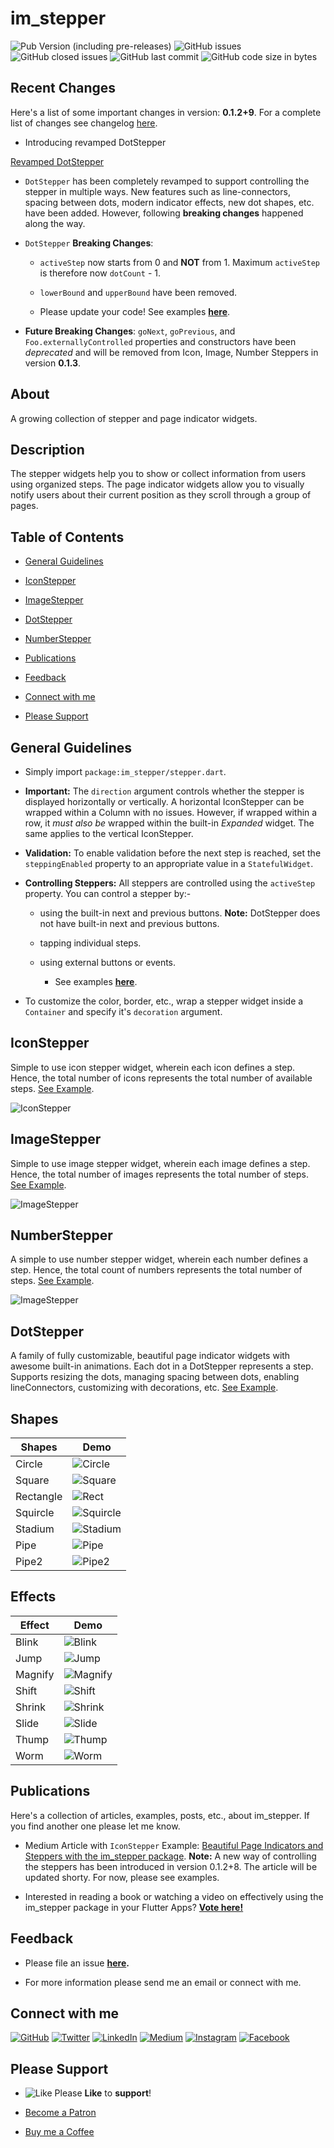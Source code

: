 # im_stepper

![Pub Version (including pre-releases)](https://img.shields.io/pub/v/im_stepper?include_prereleases)
![GitHub issues](https://img.shields.io/github/issues-raw/imujtaba8488/package_im_stepper)
![GitHub closed issues](https://img.shields.io/github/issues-closed/imujtaba8488/package_im_stepper)
![GitHub last commit](https://img.shields.io/github/last-commit/imujtaba8488/package_im_stepper)
![GitHub code size in bytes](https://img.shields.io/github/languages/code-size/imujtaba8488/package_im_stepper)

## Recent Changes

Here's a list of some important changes in version: __0.1.2+9__. For a complete list of changes see changelog [here](https://pub.dev/packages/im_stepper/changelog).

* Introducing revamped DotStepper

[Revamped DotStepper](https://github.com/imujtaba8488/showcase/blob/master/im_stepper/dot_stepper/others/3ways_to_control.gif)

* `DotStepper` has been completely revamped to support controlling the stepper in multiple ways. New features such as line-connectors, spacing between dots, modern indicator effects, new dot shapes, etc. have been added. However, following __breaking changes__ happened along the way.

* `DotStepper` __Breaking Changes__:

  * `activeStep` now starts from 0 and __NOT__ from 1. Maximum `activeStep` is therefore now `dotCount` - 1.
  
  * `lowerBound` and `upperBound` have been removed.

  * Please update your code! See examples __[here](https://pub.dev/packages/im_stepper/example)__.

* __Future Breaking Changes__: `goNext`, `goPrevious`, and `Foo.externallyControlled` properties and constructors have been _deprecated_ and will be removed from Icon, Image, Number Steppers in version __0.1.3__.

## About

A growing collection of stepper and page indicator widgets.

## Description

The stepper widgets help you to show or collect information from users using organized steps. The page indicator widgets allow you to visually notify users about their current position as they scroll through a group of pages.

## Table of Contents

* [General Guidelines](#general-guidelines)

* [IconStepper](#iconstepper)

* [ImageStepper](#imagestepper)

* [DotStepper](#dotstepper)

* [NumberStepper](#numberstepper)

* [Publications](#publications)

* [Feedback](#feedback)

* [Connect with me](#connect-with-me)

* [Please Support](#please-support)

## General Guidelines

* Simply import `package:im_stepper/stepper.dart`.

* __Important:__ The `direction` argument controls whether the stepper is displayed horizontally or vertically. A horizontal IconStepper can be wrapped within a Column with no issues. However, if wrapped within a row, it _must also be_ wrapped within the built-in _Expanded_ widget. The same applies to the vertical IconStepper.

* __Validation:__ To enable validation before the next step is reached, set the `steppingEnabled` property to an appropriate value in a `StatefulWidget`.

* __Controlling Steppers:__ All steppers are controlled using the `activeStep` property. You can control a stepper by:-

  * using the built-in next and previous buttons. __Note:__ DotStepper does not have built-in next and previous buttons.

  * tapping individual steps.

  * using external buttons or events.

    * See examples __[here](https://pub.dev/packages/im_stepper/example)__.

* To customize the color, border, etc., wrap a stepper widget inside a `Container` and specify it's `decoration` argument.

## IconStepper

Simple to use icon stepper widget, wherein each icon defines a step. Hence, the total number of icons represents the total number of available steps. [See Example](https://pub.dev/packages/im_stepper/example).

![IconStepper](https://github.com/imujtaba8488/showcase/blob/master/im_stepper/landing/icon_stepper.gif)

## ImageStepper

Simple to use image stepper widget, wherein each image defines a step. Hence, the total number of images represents the total number of steps. [See Example](https://pub.dev/packages/im_stepper/example).

![ImageStepper](https://github.com/imujtaba8488/showcase/blob/master/im_stepper/landing/image_stepper.gif)

## NumberStepper

A simple to use number stepper widget, wherein each number defines a step. Hence, the total count of numbers represents the total number of steps. [See Example](https://pub.dev/packages/im_stepper/example).

![ImageStepper](https://github.com/imujtaba8488/showcase/blob/master/im_stepper/landing/number_stepper.gif)

## DotStepper

A family of fully customizable, beautiful page indicator widgets with awesome built-in animations. Each dot in a DotStepper represents a step. Supports resizing the dots, managing spacing between dots, enabling lineConnectors, customizing with decorations, etc. [See Example](https://pub.dev/packages/im_stepper/example).

## Shapes

 **Shapes**        | **Demo**
-------------------|------------
 Circle            |![Circle](https://github.com/imujtaba8488/showcase/blob/master/im_stepper/dot_stepper/shapes/circle.png)
 Square            |![Square](https://github.com/imujtaba8488/showcase/blob/master/im_stepper/dot_stepper/shapes/square.png)
 Rectangle         |![Rect](https://github.com/imujtaba8488/showcase/blob/master/im_stepper/dot_stepper/shapes/rectangle.png)
 Squircle          |![Squircle](https://github.com/imujtaba8488/showcase/blob/master/im_stepper/dot_stepper/shapes/squircle.png)
 Stadium           |![Stadium](https://github.com/imujtaba8488/showcase/blob/master/im_stepper/dot_stepper/shapes/stadium.png)
 Pipe              |![Pipe](https://github.com/imujtaba8488/showcase/blob/master/im_stepper/dot_stepper/shapes/pipe.png)
 Pipe2             |![Pipe2](https://github.com/imujtaba8488/showcase/blob/master/im_stepper/dot_stepper/shapes/pipe2.png)

## Effects

 **Effect**      | **Demo**
-----------------|----------------
 Blink           |![Blink](https://github.com/imujtaba8488/showcase/blob/master/im_stepper/dot_stepper/effects/blink.gif)
 Jump            |![Jump](https://github.com/imujtaba8488/showcase/blob/master/im_stepper/dot_stepper/effects/jump.gif)
 Magnify         |![Magnify](https://github.com/imujtaba8488/showcase/blob/master/im_stepper/dot_stepper/effects/magnify.gif)
 Shift           |![Shift](https://github.com/imujtaba8488/showcase/blob/master/im_stepper/dot_stepper/effects/shift.gif)
 Shrink          |![Shrink](https://github.com/imujtaba8488/showcase/blob/master/im_stepper/dot_stepper/effects/shrink.gif)
 Slide           |![Slide](https://github.com/imujtaba8488/showcase/blob/master/im_stepper/dot_stepper/effects/slide.gif)
 Thump           |![Thump](https://github.com/imujtaba8488/showcase/blob/master/im_stepper/dot_stepper/effects/thump.gif)
 Worm            |![Worm](https://github.com/imujtaba8488/showcase/blob/master/im_stepper/dot_stepper/effects/worm.gif)

## Publications

Here's a collection of articles, examples, posts, etc., about im_stepper. If you find another one please let me know.

* Medium Article with `IconStepper` Example: [Beautiful Page Indicators and Steppers with the im_stepper package](https://imujtaba8488.medium.com/beautiful-page-indicators-and-steppers-with-the-im-stepper-package-8c091cf5364e). __Note:__ A new way of controlling the steppers has been introduced in version 0.1.2+8. The article will be updated shorty. For now, please see examples.

* Interested in reading a book or watching a video on effectively using the im_stepper package in your Flutter Apps? __[Vote here!](https://forms.gle/rQqpARMTAcCCNE9V8)__

## Feedback

* Please file an issue __[here](https://github.com/imujtaba8488/package_im_stepper/issues).__

* For more information please send me an email or connect with me.

## Connect with me

[![GitHub](https://github.com/imujtaba8488/showcase/blob/master/icons/github_64px%20b:w.png)](https://github.com/imujtaba8488) [![Twitter](https://github.com/imujtaba8488/showcase/blob/master/icons/twitter_64px%20b:w.png)](https://twitter.com/imujtaba8488)  [![LinkedIn](https://github.com/imujtaba8488/showcase/blob/master/icons/linkedin_64px%20b:w.png)](https://www.linkedin.com/in/imujtaba8488/)  [![Medium](https://github.com/imujtaba8488/showcase/blob/master/icons/medium_64px%20b:w.png)](https://imujtaba8488.medium.com)  [![Instagram](https://github.com/imujtaba8488/showcase/blob/master/icons/insta_64px%20b:w.png)](https://www.instagram.com/imujtaba8488/)  [![Facebook](https://github.com/imujtaba8488/showcase/blob/master/icons/fb_64px%20b:w.png)](https://www.facebook.com/imujtaba8488/)

## Please Support

* ![Like](https://github.com/imujtaba8488/showcase/blob/master/icons/thumbs_up.png) Please __Like__ to __support__!

* [Become a Patron](https://www.patreon.com/imujtaba8488)

* [Buy me a Coffee](https://www.buymeacoffee.com/imujtaba8488)
